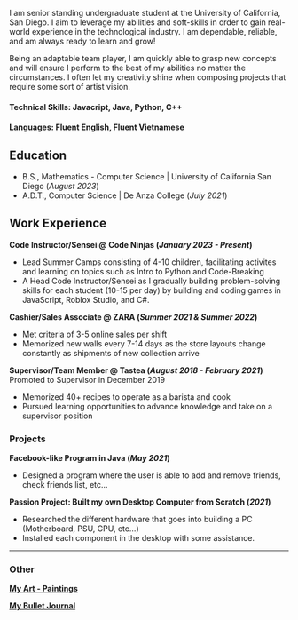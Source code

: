 I am  senior standing undergraduate student at the University of California, San Diego. I aim to leverage my abilities and soft-skills in order to gain real-world experience in the technological industry. I am dependable, reliable, and am always ready to learn and grow!

Being an adaptable team player, I am quickly able to grasp new concepts and will ensure I perform to the best of my abilities no matter the circumstances. I often let my creativity shine when composing projects that require some sort of artist vision. 


#### Technical Skills: Javacript, Java, Python, C++
#### Languages: Fluent English, Fluent Vietnamese

## Education
- B.S., Mathematics - Computer Science | University of California San Diego  (_August 2023_)
- A.D.T., Computer Science | De Anza College (_July 2021_)

## Work Experience
**Code Instructor/Sensei @ Code Ninjas (_January 2023 - Present_)**
- Lead Summer Camps consisting of 4-10 children, facilitating activites and learning on topics such as Intro to Python and Code-Breaking
- A Head Code Instructor/Sensei as I gradually building problem-solving skills for each student (10-15 per day) by building and coding games in JavaScript, Roblox Studio, and C#. 

**Cashier/Sales Associate @ ZARA (_Summer 2021 & Summer 2022_)**
- Met criteria of 3-5 online sales per shift
- Memorized new walls every 7-14 days as the store layouts change constantly as shipments of new collection arrive
  
**Supervisor/Team Member @ Tastea (_August 2018 - February 2021_)**
Promoted to Supervisor in December 2019
- Memorized 40+ recipes to operate as a barista and cook
- Pursued learning opportunities to advance knowledge and take on a supervisor position

### Projects
**Facebook-like Program in Java (_May 2021_)**
- Designed a program where the user is able to add and remove friends, check friends list, etc…

**Passion Project: Built my own Desktop Computer from Scratch (_2021_)**
- Researched the different hardware that goes into building a PC (Motherboard, PSU, CPU, etc…) 
- Installed each component in the desktop with some assistance. 

--- 

### Other 
[**My Art - Paintings**](https://lhvuong.wixsite.com/my-site)

[**My Bullet Journal**](https://lhvuong.wixsite.com/my-site/projects-7)
